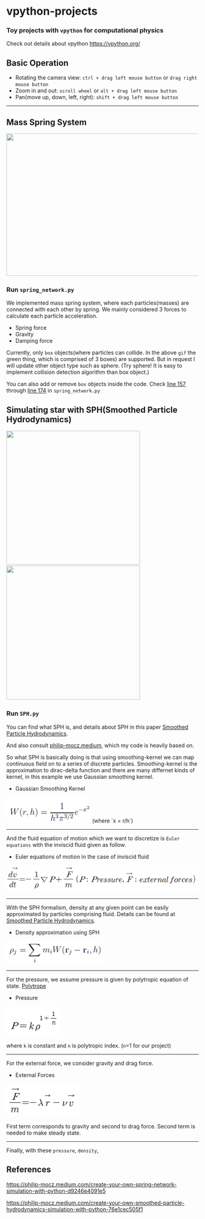 # vpython-projects
### Toy projects with `vpython` for computational physics
Check out details about vpython https://vpython.org/

## Basic Operation 

- Rotating the camera view: `ctrl + drag left mouse button` or `drag right mouse button`
- Zoom in and out: `scroll wheel` or `alt + drag left mouse button`
- Pan(move up, down, left, right): `shift + drag left mouse button`
- - -
## Mass Spring System
<img src="./IMAGES/spring_network.gif" height="372" width="800">

### Run `spring_network.py`
We implemented mass spring system, where each particles(masses) are connected with each other by spring.
We mainly considered 3 forces to calculate each particle acceleration.

- Spring force
- Gravity
- Damping force

Currently, only `box` objects(where particles can collide. In the above `gif` the green thing, which is comprised of 3 boxes) are supported. But in request I will update other object type such as sphere. (Try sphere! It is easy to implement collision detection algorithm than box object.)

You can also add or remove `box` objects inside the code. Check [line 157](https://github.com/sillsill777/vpython-projects/blob/f5e85b72786f599e6abd5749de5f3304dad52885/spring_network.py#L157) through [line 174](https://github.com/sillsill777/vpython-projects/blob/f5e85b72786f599e6abd5749de5f3304dad52885/spring_network.py#L174) in `spring_network.py`

## Simulating star with SPH(Smoothed Particle Hydrodynamics)

<img src="./IMAGES/SPH_star.gif" height="350" width="350"> &nbsp; &nbsp; &nbsp;
<img src="./IMAGES/SPH_star2.gif" height="350" width="350"> &nbsp; &nbsp; &nbsp;

### Run `SPH.py`

You can find what SPH is, and details about SPH in this paper [Smoothed Particle Hydrodynamics](https://arxiv.org/abs/1007.1245v2).

And also consult [philip-mocz.medium](https://philip-mocz.medium.com/create-your-own-smoothed-particle-hydrodynamics-simulation-with-python-76e1cec505f1), which my code is heavily based on. 

So what SPH is basically doing is that using smoothing-kernel we can map continuous field on to a series of discrete particles. Smoothing-kernel is the approximation to dirac-delta function and there are many differnet kinds of kernel, in this example we use Gaussian smoothing kernel.

- Gaussian Smoothing Kernel
<img src="./IMAGES/kernel.png"> 
(where `x = r/h`)

- - -

And the fluid equation of motion which we want to discretize is `Euler equations` with the inviscid fluid given as follow.

- Euler equations of motion in the case of inviscid fluid
<img src="./IMAGES/euler.png">

- - -

With the SPH formalism, density at any given point can be easily approximated by particles comprising fluid. Details can be found at [Smoothed Particle Hydrodynamics](https://arxiv.org/abs/1007.1245v2).

- Density approximation using SPH
<img src="./IMAGES/density.png">

- - -

For the pressure, we assume pressure is given by polytropic equation of state. [Polytrope](https://en.wikipedia.org/wiki/Polytrope)

- Pressure 
<img src="./IMAGES/polytropic.png">

where `k` is constant and `n` is polytropic index. (`n`=1 for our project)

- - -

For the external force, we consider gravity and drag force.

- External Forces
<img src="./IMAGES/external.png">

First term corresponds to gravity and second to drag force. Second term is needed to make steady state.

- - -

Finally, with these `pressure`, `density`, 

## References
https://philip-mocz.medium.com/create-your-own-spring-network-simulation-with-python-d9246e4091e5

https://philip-mocz.medium.com/create-your-own-smoothed-particle-hydrodynamics-simulation-with-python-76e1cec505f1
